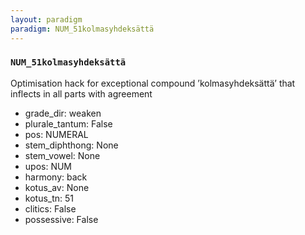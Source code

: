 ```yaml
---
layout: paradigm
paradigm: NUM_51kolmasyhdeksättä
---
```

### ` NUM_51kolmasyhdeksättä `

Optimisation hack for exceptional compound ’kolmasyhdeksättä’ that inflects in all parts with agreement
* grade_dir: weaken
* plurale_tantum: False
* pos: NUMERAL
* stem_diphthong: None
* stem_vowel: None
* upos: NUM
* harmony: back
* kotus_av: None
* kotus_tn: 51
* clitics: False
* possessive: False
